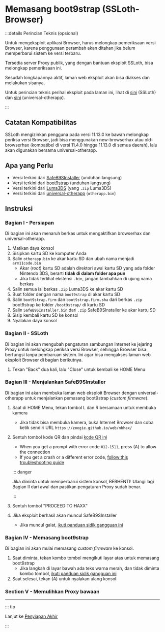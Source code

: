 # Memasang boot9strap (SSLoth-Browser)

:::details Perincian Teknis (opsional)

Untuk mengeksploit aplikasi Browser, harus melongkap pemeriksaan versi Browser, karena penggunaan perambah akan ditahan jika belum memperbarui sistem ke versi terbaru.

Tersedia server Proxy publik, yang dengan bantuan eksploit SSLoth, bisa melongkap pemeriksaan ini.

Sesudah longkapannya aktif, laman web eksploit akan bisa diakses dan melakukan sisanya.

Untuk perincian teknis perihal eksploit pada laman ini, lihat di [sini](https://github.com/MrNbaYoh/3ds-ssloth) (SSLoth) dan [sini](https://github.com/TuxSH/universal-otherapp) (universal-otherapp).

:::

## Catatan Kompatibilitas

SSLoth mengizinkan pengguna pada versi 11.13.0 ke bawah melongkap periksa versi Browser, jadi bisa menggunakan new-browserhax atau old-browserhax (kompatibel di versi 11.4.0 hingga 11.13.0 di semua daerah), lalu akan digunakan bersama universal-otherapp.

## Apa yang Perlu

- Versi terkini dari [SafeB9SInstaller](https://github.com/d0k3/SafeB9SInstaller/releases/download/v0.0.7/SafeB9SInstaller-20170605-122940.zip) (unduhan langsung)
- Versi terkini dari [boot9strap](https://github.com/SciresM/boot9strap/releases/download/1.4/boot9strap-1.4.zip) (unduhan langsung)
- Versi terkini dari [Luma3DS](https://github.com/LumaTeam/Luma3DS/releases/latest) (yang `.zip` Luma3DS)
- Versi terkini dari [universal-otherapp](https://github.com/TuxSH/universal-otherapp/releases/latest) (`otherapp.bin`)

## Instruksi

### Bagian I - Persiapan

Di bagian ini akan menaruh berkas untuk mengaktifkan browserhax dan universal-otherapp.

1. Matikan daya konsol
2. Sisipkan kartu SD ke komputer Anda
3. Salin `otherapp.bin` ke akar kartu SD dan ubah nama menjadi `arm11code.bin`
    - Akar (_root_) kartu SD adalah direktori awal kartu SD yang ada folder Nintendo 3DS, berarti **tidak di dalam folder apa pun**
    - Jika tidak terlihat ekstensi `.bin`, jangan tambahkan di ujung nama berkas
4. Salin semua isi berkas `.zip` Luma3DS ke akar kartu SD
5. Buat folder dengan nama `boot9strap` di akar kartu SD
6. Salin `boot9strap.firm` dan `boot9strap.firm.sha` dari berkas `.zip` boot9strap ke folder `/boot9strap/` di kartu SD
7. Salin `SafeB9SInstaller.bin` dari `.zip` SafeB9SInstaller ke akar kartu SD
8. Sisip kembali kartu SD ke konsol
9. Nyalakan daya konsol

### Bagian II - SSLoth

Di bagian ini akan mengubah pengaturan sambungan Internet ke jejaring Proxy untuk melongkap periksa versi Browser, sehingga Browser bisa berfungsi tanpa pembaruan sistem. Ini agar bisa mengakses laman web eksploit Browser di bagian berikutnya.

<!--@include: ./_include/addproxy.md -->

1. Tekan "Back" dua kali, lalu "Close" untuk kembali ke HOME Menu

### Bagian III - Menjalankan SafeB9SInstaller

Di bagian ini akan membuka laman web eksploit Browser dengan universal-otherapp untuk menjalankan pemasang boot9strap (_custom firmware_).

1. Saat di HOME Menu, tekan tombol L dan R bersamaan untuk membuka kamera
    - Jika tidak bisa membuka kamera, buka Internet Browser dan coba ketik sendiri URL `https://zoogie.github.io/web/nbhax/`

2. Sentuh tombol kode QR dan pindai [kode QR ini](http://api.qrserver.com/v1/create-qr-code/?color=000000&bgcolor=FFFFFF&data=https%3A%2F%2Fzoogie.github.io%2Fweb%2Fnbhax&qzone=1&margin=0&size=400x400&ecc=L)

    - When you get a prompt with error code `012-1511`, press (A) to allow the connection
    - If you get a crash or a different error code, [follow this troubleshooting guide](troubleshooting-ssloth-browser)

    ::: danger

    Jika diminta untuk memperbarui sistem konsol, BERHENTI! Ulangi lagi Bagian II dari awal dan pastikan pengaturan Proxy sudah benar.

    :::

3. Sentuh tombol "PROCEED TO HAXX"

4. Jika eksploit berhasil akan muncul SafeB9SInstaller
    - Jika muncul galat, [ikuti panduan sidik gangguan ini](troubleshooting-ssloth-browser)

### Bagian IV - Memasang boot9strap

Di bagian ini akan mulai memasang _custom firmware_ ke konsol.

1. Saat diminta, tekan kombo tombol mengikuti layar atas untuk memasang boot9strap
    - Jika langkah di layar bawah ada teks warna merah, dan tidak diminta kombo tombol, [ikuti panduan sidik gangguan ini](troubleshooting-ssloth-browser)
2. Saat selesai, tekan (A) untuk nyalakan ulang konsol

<!--@include: ./_include/configure-luma3ds.md -->

### Section V - Memulihkan Proxy bawaan

<!--@include: ./_include/rmproxy.md -->

<!--@include: ./_include/luma3ds-installed-note.md -->

___

::: tip

Lanjut ke [Penyiapan Akhir](finalizing-setup)

:::
